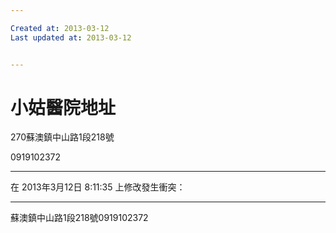 ```yaml
---

Created at: 2013-03-12
Last updated at: 2013-03-12


---
```


# 小姑醫院地址


270蘇澳鎮中山路1段218號

0919102372

* * *

在 2013年3月12日 8:11:35 上修改發生衝突：

* * *

蘇澳鎮中山路1段218號0919102372

